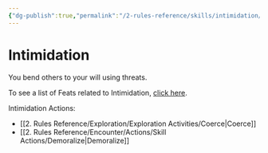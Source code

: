 ```yaml
---
{"dg-publish":true,"permalink":"/2-rules-reference/skills/intimidation/","noteIcon":""}
---
```


# Intimidation

You bend others to your will using threats.

To see a list of Feats related to Intimidation, [click here](https://2e.aonprd.com/Feats.aspx?Traits=144&Skill=Intimidation).

Intimidation Actions:
- [[2. Rules Reference/Exploration/Exploration Activities/Coerce\|Coerce]] 
- [[2. Rules Reference/Encounter/Actions/Skill Actions/Demoralize\|Demoralize]] 